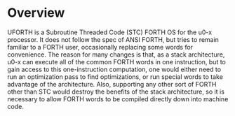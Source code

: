 # Overview

UFORTH is a Subroutine Threaded Code (STC) FORTH OS for the u0-x processor. It does not follow the spec of ANSI FORTH, but tries to remain familiar to a FORTH user, occasionally replacing some words for convenience. The reason for many changes is that, as a stack architecture, u0-x can execute all of the common FORTH words in one instruction, but to gain access to this one-instruction computation, one would either need to run an optimization pass to find optimizations, or run special words to take advantage of the architecture. Also, supporting any other sort of FORTH other than STC would destroy the benefits of the stack architecture, so it is necessary to allow FORTH words to be compiled directly down into machine code.
